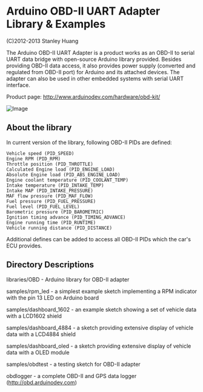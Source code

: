 Arduino OBD-II UART Adapter Library & Examples
==============================================

(C)2012-2013 Stanley Huang

The Arduino OBD-II UART Adapter is a  product works as an OBD-II to serial UART data bridge with open-source Arduino library provided. Besides providing OBD-II data access, it also provides power supply (converted and regulated from OBD-II port) for Arduino and its attached devices. The adapter can also be used in other embedded systems with serial UART interface.

Product page: http://www.arduinodev.com/hardware/obd-kit/

![Image](http://www.arduinodev.com/wp-content/uploads/2012/03/obdkit1-150x150.jpg)

About the library
-----------------
In current version of the library, following OBD-II PIDs are defined:

    Vehicle speed (PID_SPEED)
    Engine RPM (PID_RPM)
    Throttle position (PID_THROTTLE)
    Calculated Engine load (PID_ENGINE_LOAD)
    Absolute Engine load (PID_ABS_ENGINE_LOAD)
    Engine coolant temperature (PID_COOLANT_TEMP)
    Intake temperature (PID_INTAKE_TEMP)
    Intake MAP (PID_INTAKE_PRESSURE)
    MAF flow pressure (PID_MAF_FLOW)
    Fuel pressure (PID_FUEL_PRESSURE)
    Fuel level (PID_FUEL_LEVEL)
    Barometric pressure (PID_BAROMETRIC)
    Ignition timing advance (PID_TIMING_ADVANCE)
    Engine running time (PID_RUNTIME)
    Vehicle running distance (PID_DISTANCE)

Additional defines can be added to access all OBD-II PIDs which the car's ECU provides. 

Directory Descriptions
----------------------

libraries/OBD - Arduino library for OBD-II adapter

samples/rpm_led - a simplest example sketch implementing a RPM indicator with the pin 13 LED on Arduino board

samples/dashboard_1602 - an example sketch showing a set of vehicle data with a LCD1602 shield

samples/dashboard_4884 - a sketch providing extensive display of vehicle data with a LCD4884 shield

samples/dashboard_oled - a sketch providing extensive display of vehicle data with a OLED module

samples/obdtest - a testing sketch for OBD-II adapter

obdlogger - a complete OBD-II and GPS data logger (http://obd.arduinodev.com)
